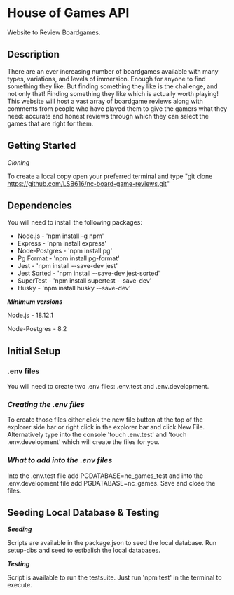# House of Games API
Website to Review Boardgames.

## **Description**
There are an ever increasing number of boardgames available with many types, variations, and levels of immersion. Enough for anyone to find something they like. But finding something they like is the challenge, and not only that! Finding something they like which is actually worth playing! This website will host a vast array of boardgame reviews along with comments from people who have played them to give the gamers what they need: accurate and honest reviews through which they can select the games that are right for them.

## **Getting Started**

*Cloning*

To create a local copy open your preferred terminal and type "git clone https://github.com/LSB616/nc-board-game-reviews.git"

## Dependencies

You will need to install the following packages:

- Node.js - 'npm install -g npm'
- Express - 'npm install express'
- Node-Postgres - 'npm install pg'
- Pg Format - 'npm install pg-format'
- Jest - 'npm install --save-dev jest'
- Jest Sorted - 'npm install --save-dev jest-sorted'
- SuperTest - 'npm install supertest --save-dev'
- Husky - 'npm install husky --save-dev'

***Minimum versions***

Node.js - 18.12.1

Node-Postgres - 8.2

## **Initial Setup**

### **.env files**

You will need to create two .env files: .env.test and .env.development.

### *Creating the .env files*

To create those files either click the new file button at the top of the explorer side bar or right click in the explorer bar and click New File. Alternatively type into the console 'touch .env.test' and 'touch .env.development' which will create the files for you.

### *What to add into the .env files*

Into the .env.test file add PGDATABASE=nc_games_test and into the .env.development file add PGDATABASE=nc_games. Save and close the files.

## Seeding Local Database & Testing

***Seeding***

Scripts are available in the package.json to seed the local database. Run setup-dbs and seed to estbalish the local databases.

***Testing***

Script is available to run the testsuite. Just run 'npm test' in the terminal to execute.